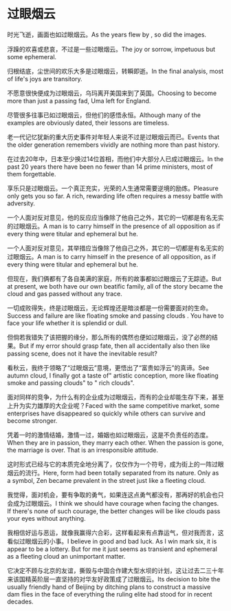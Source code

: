 # 过眼烟云

<p><span class="chinese">时光飞逝，画面也如过眼烟云。</span><span class="english">As the years flew by , so did the images.</span></p>

<p><span class="chinese">浮躁的欢喜或悲哀，不过是一些过眼烟云。</span><span class="english">The joy or sorrow, impetuous but some ephemeral.</span></p>

<p><span class="chinese">归根结底，尘世间的欢乐大多是过眼烟云，转瞬即逝。</span><span class="english">In the final analysis, most of life's joys are transitory.</span></p>

<p><span class="chinese">不愿意很快便成为过眼烟云，乌玛离开美国来到了英国。</span><span class="english">Choosing to become more than just a passing fad, Uma left for England.</span></p>

<p><span class="chinese">尽管很多往事已如过眼烟云，但他们的感悟永恒。</span><span class="english">Although many of the examples are obviously dated, their lessons are timeless.</span></p>

<p><span class="chinese">老一代记忆犹新的重大历史事件对年轻人来说不过是过眼烟云而已。</span><span class="english">Events that the older generation remembers vividly are nothing more than past history.</span></p>

<p><span class="chinese">在过去20年中，日本至少换过14位首相，而他们中大部分人已成过眼烟云。</span><span class="english">In the past 20 years there have been no fewer than 14 prime ministers, most of them forgettable.</span></p>

<p><span class="chinese">享乐只是过眼烟云。一个真正充实，光荣的人生通常需要逆境的励炼。</span><span class="english">Pleasure only gets you so far. A rich, rewarding life often requires a messy battle with adversity.</span></p>

<p><span class="chinese">一个人面对反对意见，他的反应应当像除了他自己之外，其它的一切都是有名无实的过眼烟云。</span><span class="english">A man is to carry himself in the presence of all opposition as if every thing were titular and ephemeral but he.</span></p>

<p><span class="chinese">一个人面对反对意见，其举措应当像除了他自己之外，其它的一切都是有名无实的过眼烟云。</span><span class="english">A man is to carry himself in the presence of all opposition, as if every thing were titular and ephemeral but he.</span></p>

<p><span class="chinese">但现在，我们俩都有了各自美满的家庭，所有的故事都如过眼烟云了无踪迹。</span><span class="english">But at present, we both have our own beatific family, all of the story became the cloud and gas passed without any trace.</span></p>

<p><span class="chinese">一切成败得失，终是过眼烟云，无论辉煌还是暗淡都是一份需要面对的生命。</span><span class="english">Success and failure are like floating smoke and passing clouds . You have to face your life whether it is splendid or dull.</span></p>

<p><span class="chinese">但倘若我错失了该把握的缘分，那么所有的偶然也便如过眼烟云，没了必然的结果。</span><span class="english">But if my error should grasp fate, then all accidentally also then like passing scene, does not it have the inevitable result?</span></p>

<p><span class="chinese">看秋云，我终于领略了“过眼烟云”意境，更悟出了“富贵如浮云”的真谛。</span><span class="english">See autumn cloud, I finally got a taste of" artistic conception, more like floating smoke and passing clouds" to " rich clouds".</span></p>

<p><span class="chinese">面对同样的竞争，为什么有的企业成为过眼烟云，而有的企业却能生存下来，甚至上升为实力雄厚的大企业呢？</span><span class="english">Faced with the same competitive market, some enterprises have disappeared so quickly while others can survive and become stronger.</span></p>

<p><span class="chinese">凭着一时的激情结婚，激情一过，婚姻也如过眼烟云，这是不负责任的态度。</span><span class="english">When they are in passion, they marry each other. When the passion is gone, the marriage is over. That is an irresponsible attitude.</span></p>

<p><span class="chinese">这时形式已经与它的本质完全地分离了，仅仅作为一个符号，成为街上的一阵过眼烟云的流行。</span><span class="english">Here, form had been totally separated from its nature. Only as a symbol, Zen became prevalent in the street just like a fleeting cloud.</span></p>

<p><span class="chinese">我觉得，面对机会，要有争取的勇气，如果连这点勇气都没有，那再好的机会也只会成为过眼烟云。</span><span class="english">I think we should have courage when facing the changes. If there's none of such courage, the better changes will be like clouds pass your eyes without anything.</span></p>

<p><span class="chinese">我相信好运与恶运，就像我赢得六合彩，这样看起来有点靠运气，但对我而言，这看似过眼烟云的小事。</span><span class="english">I believe in good and bad luck. As I win mark six, it is appear to be a lottery. But for me it just seems as transient and ephemeral as a fleeting cloud an unimportant matter.</span></p>

<p><span class="chinese">它决定不顾与北京的友谊，撕毁与中国合作建大型水坝的计划，这让过去二三十年来该国精英阶层一直坚持的对华友好政策成了过眼烟云。</span><span class="english">Its decision to bite the usually friendly hand of Beijing by ditching plans to construct a massive dam flies in the face of everything the ruling elite had stood for in recent decades.</span></p>

